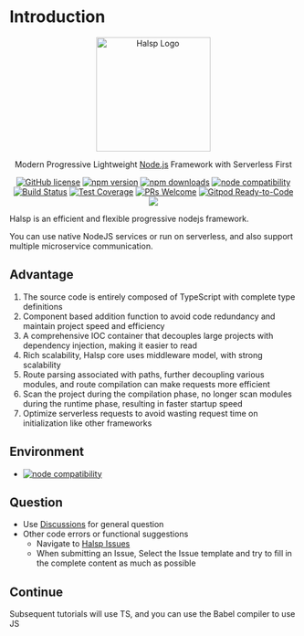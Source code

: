 # Introduction

<p align="center">
  <a href="https://halsp.org/" target="blank"><img src="https://halsp.org/images/logo.png" alt="Halsp Logo" width="200"/></a>
</p>

<p align="center">Modern Progressive Lightweight <a href="http://nodejs.org" target="_blank">Node.js</a> Framework with Serverless First </p>
<p align="center" class="tags">
    <a href="https://github.com/halsp/core/blob/main/LICENSE" target="_blank"><img src="https://img.shields.io/badge/license-MIT-blue.svg" alt="GitHub license" /></a>
    <a href=""><img src="https://img.shields.io/npm/v/@halsp/core.svg" alt="npm version"></a>
    <a href=""><img src="https://badgen.net/npm/dt/@halsp/core" alt="npm downloads"></a>
    <a href="https://nodejs.org/en/about/releases/"><img src="https://img.shields.io/node/v/@halsp/core.svg" alt="node compatibility"></a>
    <a href="#"><img src="https://github.com/halsp/core/actions/workflows/test.yml/badge.svg?branch=main" alt="Build Status"></a>
    <a href="https://codecov.io/gh/halsp/core/branch/main"><img src="https://img.shields.io/codecov/c/github/halsp/core/main.svg" alt="Test Coverage"></a>
    <a href="https://github.com/halsp/core/pulls"><img src="https://img.shields.io/badge/PRs-welcome-brightgreen.svg" alt="PRs Welcome"></a>
    <a href="https://gitpod.io/#https://github.com/halsp/core"><img src="https://img.shields.io/badge/Gitpod-Ready--to--Code-blue?logo=gitpod" alt="Gitpod Ready-to-Code"></a>
    <a href="https://paypal.me/ihalwang" target="_blank"><img src="https://img.shields.io/badge/Donate-PayPal-ff3f59.svg"/></a>
</p>

Halsp is an efficient and flexible progressive nodejs framework.

You can use native NodeJS services or run on serverless, and also support multiple microservice communication.

## Advantage

1. The source code is entirely composed of TypeScript with complete type definitions
2. Component based addition function to avoid code redundancy and maintain project speed and efficiency
3. A comprehensive IOC container that decouples large projects with dependency injection, making it easier to read
4. Rich scalability, Halsp core uses middleware model, with strong scalability
5. Route parsing associated with paths, further decoupling various modules, and route compilation can make requests more efficient
6. Scan the project during the compilation phase, no longer scan modules during the runtime phase, resulting in faster startup speed
7. Optimize serverless requests to avoid wasting request time on initialization like other frameworks

## Environment

- <a href="https://nodejs.org/en/about/releases/"><img src="https://img.shields.io/node/v/@halsp/core.svg" alt="node compatibility"></a>

## Question

- Use [Discussions](https://github.com/halsp/core/discussions) for general question
- Other code errors or functional suggestions
  - Navigate to [Halsp Issues](https://github.com/halsp/core/issues)
  - When submitting an Issue, Select the Issue template and try to fill in the complete content as much as possible

## Continue

Subsequent tutorials will use TS, and you can use the Babel compiler to use JS
